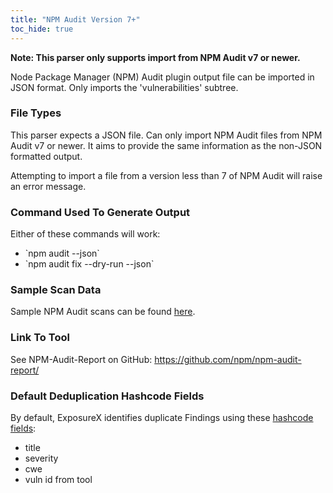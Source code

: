 ```yaml
---
title: "NPM Audit Version 7+"
toc_hide: true
---
```


**Note: This parser only supports import from NPM Audit v7 or newer.**

Node Package Manager (NPM) Audit plugin output file can be imported in
JSON format. Only imports the \'vulnerabilities\' subtree.

### File Types
This parser expects a JSON file.  Can only import NPM Audit files from NPM Audit v7 or newer. It aims to provide the same
information as the non-JSON formatted output.

Attempting to import a file from a version less than 7 of NPM Audit will raise an error message.

### Command Used To Generate Output
Either of these commands will work:
- \`npm audit --json\`
- \`npm audit fix --dry-run --json\`

### Sample Scan Data
Sample NPM Audit scans can be found [here](https://github.com/ExposureX/django-ExposureX/tree/master/unittests/scans/npm_audit_7_plus).

### Link To Tool
See NPM-Audit-Report on GitHub: https://github.com/npm/npm-audit-report/

### Default Deduplication Hashcode Fields
By default, ExposureX identifies duplicate Findings using these [hashcode fields](https://docs.exposurex.com/en/working_with_findings/finding_deduplication/about_deduplication/):

- title
- severity
- cwe
- vuln id from tool
